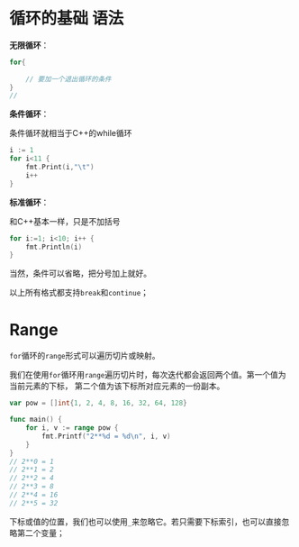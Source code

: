 # 循环的基础 语法

**无限循环**：

```go
for{
    
    // 要加一个退出循环的条件
}
// 
```

**条件循环**：

条件循环就相当于C++的while循环

```go
i := 1
for i<11 {
    fmt.Print(i,"\t")
    i++
}
```

**标准循环**：

和C++基本一样，只是不加括号

```go
for i:=1; i<10; i++ {
    fmt.Println(i)
}
```

当然，条件可以省略，把分号加上就好。



以上所有格式都支持`break`和`continue`；

# Range

`for`循环的`range`形式可以遍历切片或映射。

我们在使用`for`循环用`range`遍历切片时，每次迭代都会返回两个值。第一个值为当前元素的下标， 第二个值为该下标所对应元素的一份副本。

```go
var pow = []int{1, 2, 4, 8, 16, 32, 64, 128}

func main() {
	for i, v := range pow {
		fmt.Printf("2**%d = %d\n", i, v)
	}
}
// 2**0 = 1
// 2**1 = 2
// 2**2 = 4
// 2**3 = 8
// 2**4 = 16
// 2**5 = 32
```

下标或值的位置，我们也可以使用`_`来忽略它。若只需要下标索引，也可以直接忽略第二个变量；